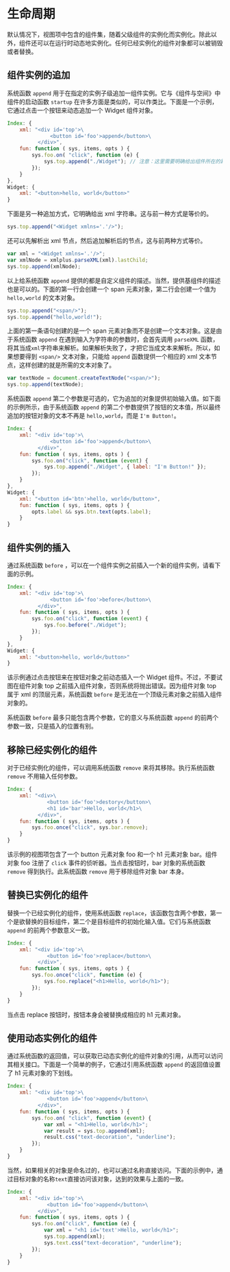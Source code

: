 # 生命周期

默认情况下，视图项中包含的组件集，随着父级组件的实例化而实例化。除此以外，组件还可以在运行时动态地实例化。任何已经实例化的组件对象都可以被销毁或者替换。

## 组件实例的追加

系统函数 `append` 用于在指定的实例子级追加一组件实例。它与《组件与空间》中组件的启动函数 `startup` 在许多方面是类似的，可以作类比。下面是一个示例，它通过点击一个按钮来动态追加一个 Widget 组件对象。

```js
Index: {
    xml: "<div id='top'>\
              <button id='foo'>append</button>\
          </div>",
    fun: function ( sys, items, opts ) {
        sys.foo.on( "click", function (e) {
            sys.top.append("./Widget"); // 注意：这里需要明确给出组件所在的路径
        });
    }
},
Widget: {
    xml: "<button>hello, world</button>"
}
```

下面是另一种追加方式，它明确给出 xml 字符串。这与前一种方式是等价的。

```js
sys.top.append("<Widget xmlns='.'/>");
```

还可以先解析出 xml 节点，然后追加解析后的节点，这与前两种方式等价。

```js
var xml = "<Widget xmlns='.'/>";
var xmlNode = xmlplus.parseXML(xml).lastChild;
sys.top.append(xmlNode);
```

以上给系统函数 `append` 提供的都是自定义组件的描述。当然，提供基组件的描述也是可以的。下面的第一行会创建一个 span 元素对象，第二行会创建一个值为 `hello,world` 的文本对象。

```js
sys.top.append("<span/>");
sys.top.append("hello,world!");
```

上面的第一条语句创建的是一个 span 元素对象而不是创建一个文本对象。这是由于系统函数 `append` 在遇到输入为字符串的参数时，会首先调用 `parseXML` 函数，将其当成`xml`字符串来解析。如果解析失败了，才把它当成文本来解析。所以，如果想要得到 `<span/>` 文本对象，只能给 `append` 函数提供一个相应的 xml 文本节点，这样创建的就是所需的文本对象了。

```js
var textNode = document.createTextNode("<span/>");
sys.top.append(textNode);
```
系统函数 `append` 第二个参数是可选的，它为追加的对象提供初始输入值。如下面的示例所示，由于系统函数 `append` 的第二个参数提供了按钮的文本值，所以最终追加的按钮对象的文本不再是 `hello,world`，而是 `I'm Button!`。

```js
Index: {
    xml: "<div id='top'>\
              <button id='foo'>append</button>\
          </div>",
    fun: function ( sys, items, opts ) {
        sys.foo.on("click", function (event) {
            sys.top.append("./Widget", { label: "I'm Button!" });
        });
    }
},
Widget: {
    xml: "<button id='btn'>hello, world</button>",
    fun: function ( sys, items, opts ) {
        opts.label && sys.btn.text(opts.label);
    }
}
```

## 组件实例的插入

通过系统函数 `before` ，可以在一个组件实例之前插入一个新的组件实例，请看下面的示例。

```js
Index: {
    xml: "<div id='top'>\
              <button id='foo'>before</button>\
          </div>",
    fun: function ( sys, items, opts ) {
        sys.foo.on("click", function (event) {
            sys.foo.before("./Widget");
        });
    }
},
Widget: {
    xml: "<button>hello, world</button>"
}
```

该示例通过点击按钮来在按钮对象之前动态插入一个 Widget 组件。不过，不要试图在组件对象 top 之前插入组件对象，否则系统将抛出错误。因为组件对象 top 属于 xml 的顶层元素，系统函数 `before` 是无法在一个顶级元素对象之前插入组件对象的。

系统函数 `before` 最多只能包含两个参数，它的意义与系统函数 `append` 的前两个参数一致，只是插入的位置有别。

## 移除已经实例化的组件

对于已经实例化的组件，可以调用系统函数 `remove` 来将其移除。执行系统函数 `remove` 不用输入任何参数。

```js
Index: {
    xml: "<div>\
             <button id='foo'>destory</button>\
             <h1 id='bar'>Hello, world</h1>\
          </div>",
    fun: function ( sys, items, opts ) {
        sys.foo.once("click", sys.bar.remove);
    }
}
```

该示例的视图项包含了一个 button 元素对象 foo 和一个 h1 元素对象 bar。组件对象 foo 注册了 `click` 事件的侦听器。当点击按钮时，bar 对象的系统函数 `remove` 得到执行。此系统函数 `remove` 用于移除组件对象 bar 本身。

## 替换已实例化的组件

替换一个已经实例化的组件，使用系统函数 `replace`，该函数包含两个参数，第一个是欲替换的目标组件，第二个是目标组件的初始化输入值。它们与系统函数 `append` 的前两个参数意义一致。

```js
Index: {
    xml: "<div id='top'>\
             <button id='foo'>replace</button>\
          </div>",
    fun: function ( sys, items, opts ) {
        sys.foo.once("click", function (e) {
            sys.foo.replace("<h1>Hello, world</h1>");
        });
    }
}
```

当点击 replace 按钮时，按钮本身会被替换成相应的 h1 元素对象。

## 使用动态实例化的组件

通过系统函数的返回值，可以获取已动态实例化的组件对象的引用，从而可以访问其相关接口。下面是一个简单的例子，它通过引用系统函数 `append` 的返回值设置了 h1 元素对象的下划线。

```js
Index: {
    xml: "<div id='top'>\
             <button id='foo'>append</button>\
          </div>",
    fun: function ( sys, items, opts ) {
        sys.foo.on( "click", function (event) {
            var xml = "<h1>Hello, world</h1>";
            var result = sys.top.append(xml);
            result.css("text-decoration", "underline");
        });
    }
}
```

当然，如果相关的对象是命名过的，也可以通过名称直接访问。下面的示例中，通过目标对象的名称`text`直接访问该对象，达到的效果与上面的一致。

```js
Index: {
    xml: "<div id='top'>\
             <button id='foo'>append</button>\
          </div>",
    fun: function ( sys, items, opts ) {
        sys.foo.on("click", function (e) {
            var xml = "<h1 id='text'>Hello, world</h1>";
            sys.top.append(xml);
            sys.text.css("text-decoration", "underline");
        });
    }
}
```